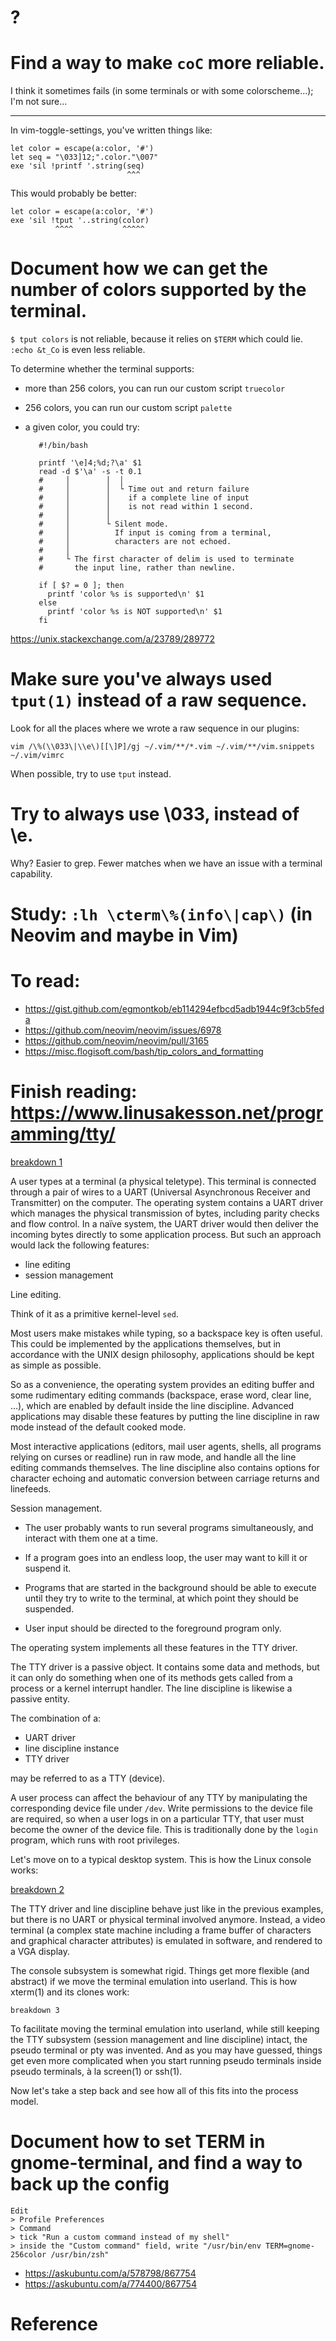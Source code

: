 # ?

##
# Find a way to make `coC` more reliable.

I think it sometimes fails (in some terminals or with some colorscheme...); I'm not sure...

---

In vim-toggle-settings, you've written things like:

    let color = escape(a:color, '#')
    let seq = "\033]12;".color."\007"
    exe 'sil !printf '.string(seq)
                              ^^^

This would probably be better:

    let color = escape(a:color, '#')
    exe 'sil !tput '..string(color)
              ^^^^           ^^^^^

# Document how we can get the number of colors supported by the terminal.

`$ tput colors` is not reliable, because it relies on `$TERM` which could lie.
`:echo &t_Co` is even less reliable.

To determine whether the terminal supports:

   - more than 256 colors, you can run our custom script `truecolor`
   - 256 colors, you can run our custom script `palette`
   - a given color, you could try:

            #!/bin/bash

            printf '\e]4;%d;?\a' $1
            read -d $'\a' -s -t 0.1
            #     │        │  │
            #     │        │  └ Time out and return failure
            #     │        │    if a complete line of input
            #     │        │    is not read within 1 second.
            #     │        │
            #     │        └ Silent mode.
            #     │          If input is coming from a terminal,
            #     │          characters are not echoed.
            #     │
            #     └ The first character of delim is used to terminate
            #       the input line, rather than newline.

            if [ $? = 0 ]; then
              printf 'color %s is supported\n' $1
            else
              printf 'color %s is NOT supported\n' $1
            fi

<https://unix.stackexchange.com/a/23789/289772>

# Make sure you've always used `tput(1)` instead of a raw sequence.

Look for all the places where we wrote a raw sequence in our plugins:

    vim /\%(\\033\|\\e\)[[\]P]/gj ~/.vim/**/*.vim ~/.vim/**/vim.snippets ~/.vim/vimrc

When possible, try to use `tput` instead.

# Try to always use \033, instead of \e.

Why?
Easier to grep. Fewer matches when we have an issue with a terminal capability.

# Study: `:lh \cterm\%(info\|cap\)` (in Neovim and maybe in Vim)

# To read:

   - <https://gist.github.com/egmontkob/eb114294efbcd5adb1944c9f3cb5feda>
   - <https://github.com/neovim/neovim/issues/6978>
   - <https://github.com/neovim/neovim/pull/3165>
   - <https://misc.flogisoft.com/bash/tip_colors_and_formatting>

# Finish reading: <https://www.linusakesson.net/programming/tty/>

   [breakdown 1][2]

A user  types at a  terminal (a  physical teletype). This terminal  is connected
through  a  pair  of  wires  to a  UART  (Universal  Asynchronous  Receiver  and
Transmitter) on the computer. The operating  system contains a UART driver which
manages the  physical transmission  of bytes, including  parity checks  and flow
control. In a  naïve system, the  UART driver  would then deliver  the incoming
bytes directly to some application process. But  such an approach would lack the
following features:

   - line editing
   - session management

Line editing.

Think of it as a primitive kernel-level `sed`.

Most users make mistakes while typing,  so a backspace key is often useful. This
could be implemented by the applications  themselves, but in accordance with the
UNIX design philosophy, applications should be kept as simple as possible.

So as  a convenience, the operating  system provides an editing  buffer and some
rudimentary editing commands (backspace, erase word, clear line, …), which are
enabled by default inside the line discipline. Advanced applications may disable
these features by putting the line discipline in raw mode instead of the default
cooked mode.

Most interactive applications  (editors, mail user agents,  shells, all programs
relying on curses or readline) run in  raw mode, and handle all the line editing
commands  themselves. The line  discipline also  contains options  for character
echoing and  automatic conversion between carriage  returns and linefeeds.


Session management.

   - The user  probably wants  to run several  programs simultaneously,  and
     interact with them one at a time.

   - If a program goes into an endless loop,  the user may want to kill it or
     suspend it.

   - Programs that are started in the background should be able to execute until
     they try to write to the terminal, at which point they should be suspended.

   - User input should be directed to the foreground program only.

The operating system implements all these features in the TTY driver.

The TTY driver  is a passive object. It  contains some data and  methods, but it
can only do  something when one of its  methods gets called from a  process or a
kernel interrupt handler. The line discipline is likewise a passive entity.

The combination of a:

   - UART driver
   - line discipline instance
   - TTY driver

may be referred to as a TTY (device).

A  user  process  can affect  the  behaviour  of  any  TTY by  manipulating  the
corresponding device file under `/dev`. Write permissions to the device file are
required, so when a user logs in on  a particular TTY, that user must become the
owner of  the device file. This  is traditionally  done by the  `login` program,
which runs with root privileges.

Let's move on to a typical desktop  system. This is how the Linux console works:

   [breakdown 2][3]

The TTY  driver and line discipline  behave just like in  the previous examples,
but there  is no UART  or physical  terminal involved anymore. Instead,  a video
terminal (a  complex state machine  including a  frame buffer of  characters and
graphical character attributes)  is emulated in software, and rendered  to a VGA
display.

The console subsystem is somewhat rigid. Things get more flexible (and abstract)
if we  move the terminal emulation  into userland. This is how  xterm(1) and its
clones work:

    breakdown 3

To facilitate moving  the terminal emulation into userland,  while still keeping
the TTY  subsystem (session management  and line discipline) intact,  the pseudo
terminal or pty was invented. And as you  may have guessed, things get even more
complicated when you start running  pseudo terminals inside pseudo terminals, à
la screen(1) or ssh(1).

Now let's take a step back and see how all of this fits into the process model.

# Document how to set TERM in gnome-terminal, and find a way to back up the config

    Edit
    > Profile Preferences
    > Command
    > tick "Run a custom command instead of my shell"
    > inside the "Custom command" field, write "/usr/bin/env TERM=gnome-256color /usr/bin/zsh"

- <https://askubuntu.com/a/578798/867754>
- <https://askubuntu.com/a/774400/867754>

##
# Reference


[1]: https://invisible-island.net/xterm/ctlseqs/ctlseqs.html#h2-Operating-System-Commands
[2]: $MY_WIKI/graph/terminal/breakdown_1.pdf
[3]: $MY_WIKI/graph/terminal/breakdown_2.pdf
